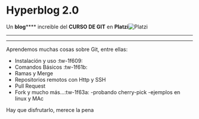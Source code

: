 # Hyperblog 2.0

Un **blog****** increible del **CURSO DE GIT** en **Platzi**![Platzi](https://static.platzi.com/mf-landings/image/isotipoPlatzi-442ccc1186a9806e18c9889cc301ffe1.png "Platzi")


------------


------------

Aprendemos muchas cosas sobre Git, entre ellas:
- Instalación y uso :tw-1f609:
- Comandos Básicos :tw-1f61b:
- Ramas y Merge
- Repositorios remotos con Http y SSH
- Pull Request
- Fork y mucho más...:tw-1f63a:
-probando cherry-pick
-ejemplos en linux y MAc


Hay que disfrutarlo, merece la pena